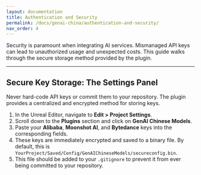 ```yaml
---
layout: documentation
title: Authentication and Security
permalink: /docs/genai-china/authentication-and-security/
nav_order: 4
---
```


Security is paramount when integrating AI services. Mismanaged API keys can lead to unauthorized usage and unexpected costs. This guide walks through the secure storage method provided by the plugin.

---

## Secure Key Storage: The Settings Panel

Never hard-code API keys or commit them to your repository. The plugin provides a centralized and encrypted method for storing keys.

1.  In the Unreal Editor, navigate to **Edit > Project Settings**.
2.  Scroll down to the **Plugins** section and click on **GenAI Chinese Models**.
3.  Paste your **Alibaba**, **Moonshot AI**, and **Bytedance** keys into the corresponding fields.
4.  These keys are immediately encrypted and saved to a binary file. By default, this is `YourProject/Saved/Config/GenAIChineseModels/secureconfig.bin`.
5.  This file should be added to your `.gitignore` to prevent it from ever being committed to your repository.